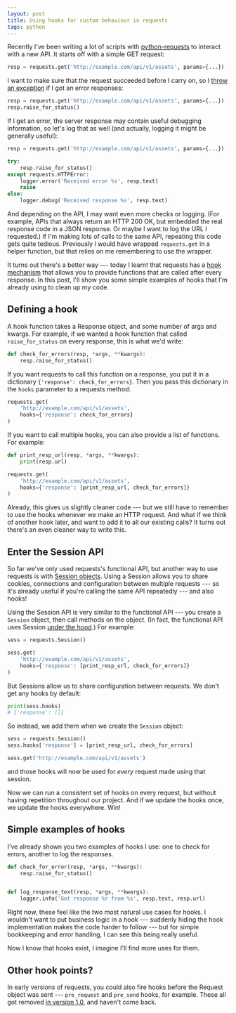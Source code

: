 ```yaml
---
layout: post
title: Using hooks for custom behaviour in requests
tags: python
---
```


Recently I've been writing a lot of scripts with [python-requests][requests] to interact with a new API.
It starts off with a simple GET request:

```python
resp = requests.get('http://example.com/api/v1/assets', params={...})
```

I want to make sure that the request succeeded before I carry on, so I [throw an exception][raise_for_status] if I got an error responses:

```python
resp = requests.get('http://example.com/api/v1/assets', params={...})
resp.raise_for_status()
```

If I get an error, the server response may contain useful debugging information, so let's log that as well (and actually, logging it might be generally useful):

```python
resp = requests.get('http://example.com/api/v1/assets', params={...})

try:
    resp.raise_for_status()
except requests.HTTPError:
    logger.error('Received error %s', resp.text)
    raise
else:
    logger.debug('Received response %s', resp.text)
```

And depending on the API, I may want even more checks or logging.
(For example, APIs that always return an HTTP 200 OK, but embedded the real response code in a JSON response.
Or maybe I want to log the URL I requested.)
If I'm making lots of calls to the same API, repeating this code gets quite tedious.
Previously I would have wrapped `requests.get` in a helper function, but that relies on me remembering to use the wrapper.

It turns out there's a better way --- today I learnt that requests has a [hook mechanism][hooks] that allows you to provide functions that are called after every response.
In this post, I'll show you some simple examples of hooks that I'm already using to clean up my code.

[requests]: http://docs.python-requests.org/en/master/
[raise_for_status]: http://docs.python-requests.org/en/master/api/#requests.Response.raise_for_status
[hooks]: http://docs.python-requests.org/en/master/user/advanced/#event-hooks

<!-- summary -->

## Defining a hook

A hook function takes a Response object, and some number of args and kwargs.
For example, if we wanted a hook function that called `raise_for_status` on every response, this is what we'd write:

```python
def check_for_errors(resp, *args, **kwargs):
    resp.raise_for_status()
```

If you want requests to call this function on a response, you put it in a dictionary `{'response': check_for_errors}`.
Then you pass this dictionary in the `hooks` parameter to a requests method:

```python
requests.get(
    'http://example.com/api/v1/assets',
    hooks={'response': check_for_errors}
)
```

If you want to call multiple hooks, you can also provide a list of functions.
For example:

```python
def print_resp_url(resp, *args, **kwargs):
    print(resp.url)

requests.get(
    'http://example.com/api/v1/assets',
    hooks={'response': [print_resp_url, check_for_errors]}
)
```

Already, this gives us slightly cleaner code --- but we still have to remember to use the hooks whenever we make an HTTP request.
And what if we think of another hook later, and want to add it to all our existing calls?
It turns out there's an even cleaner way to write this.

## Enter the Session API

So far we've only used requests's functional API, but another way to use requests is with [Session objects][sessions].
Using a Session allows you to share cookies, connections and configuration between multiple requests --- so it's already useful if you're calling the same API repeatedly --- and also hooks!

Using the Session API is very similar to the functional API --- you create a `Session` object, then call methods on the object.
(In fact, the functional API uses Session [under the hood][hood].)
For example:

```python
sess = requests.Session()

sess.get(
    'http://example.com/api/v1/assets',
    hooks={'response': [print_resp_url, check_for_errors]}
)
```

But Sessions allow us to share configuration between requests.
We don't get any hooks by default:

```python
print(sess.hooks)
# {'response': []}
```

So instead, we add them when we create the `Session` object:

```python
sess = requests.Session()
sess.hooks['response'] = [print_resp_url, check_for_errors]

sess.get('http://example.com/api/v1/assets')
```

and those hooks will now be used for *every* request made using that session.

Now we can run a consistent set of hooks on every request, but without having repetition throughout our project.
And if we update the hooks once, we update the hooks everywhere.
Win!

[sessions]: http://docs.python-requests.org/en/master/user/advanced/#session-objects
[hood]: https://github.com/requests/requests/blob/22d12b0501fa633b80bcda303a718696e408ebfb/requests/api.py#L57-L58

## Simple examples of hooks

I've already shown you two examples of hooks I use: one to check for errors, another to log the responses.

```python
def check_for_error(resp, *args, **kwargs):
    resp.raise_for_status()


def log_response_text(resp, *args, **kwargs):
    logger.info('Got response %r from %s', resp.text, resp.url)
```

Right now, these feel like the two most natural use cases for hooks.
I wouldn't want to put business logic in a hook --- suddenly hiding the hook implementation makes the code harder to follow --- but for simple bookkeeping and error handling, I can see this being really useful.

Now I know that hooks exist, I imagine I'll find more uses for them.

## Other hook points?

In early versions of requests, you could also fire hooks before the Request object was sent --- `pre_request` and `pre_send` hooks, for example.
These all got removed [in version 1.0][v1], and haven't come back.

[v1]: http://docs.python-requests.org/en/latest/community/updates/#id71
